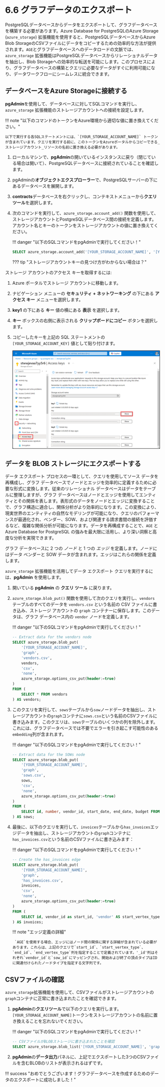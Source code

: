 # 6.6 グラフデータのエクスポート

PostgreSQLデータベースからデータをエクスポートして、グラフデータベースを構築する必要があります。Azure Database for PostgreSQLのAzure Storage (`azure_storage`) 拡張機能を使用すると、PostgreSQLデータベースからAzure Blob StorageのCSVファイルにデータをコピーするための効率的な方法が提供されます。`AGE`とグラフデータベースへのデータロードの文脈では、`azure_storage` 拡張機能はPostgreSQLデータベースからリレーショナルデータを抽出し、Blob Storageへの効率的な転送を可能にします。このプロセスにより、グラフデータベースの構築とクエリに必要なデータがすぐに利用可能になり、データワークフローにシームレスに統合できます。

## データベースをAzure Storageに接続する

**pgAdmin**を使用して、データベースに対してSQLコマンドを実行し、`azure_storage` 拡張機能のストレージアカウントへの接続を設定します。

!!! note "以下のコマンドのトークンをAzure環境から適切な値に置き換えてください。"

    以下で実行する各SQLステートメントには、`[YOUR_STORAGE_ACCOUNT_NAME]` トークンが含まれています。クエリを実行する前に、このトークンをAzureポータルからコピーできる_ストレージアカウント_リソースの名前に置き換える必要があります。

1. ローカルマシンで、**pgAdmin**の開いているインスタンスに戻り（閉じている場合は開いて）、PostgreSQLデータベースに接続されていることを確認します。

2. pgAdminの**オブジェクトエクスプローラー**で、PostgreSQLサーバーの下にあるデータベースを展開します。

3. **contracts**データベースを右クリックし、コンテキストメニューから**クエリツール**を選択します。

4. 次のコマンドを実行して、`azure_storage.account_add()` 関数を使用して、ストレージアカウントとPostgreSQLデータベース間の接続を定義します。アカウント名とキーのトークンをストレージアカウントの値に置き換えてください。

    !!! danger "以下のSQLコマンドをpgAdminで実行してください！"

    ```sql
    SELECT azure_storage.account_add('[YOUR_STORAGE_ACCOUNT_NAME]', '[YOUR_STORAGE_ACCOUNT_KEY]');
    ```

    ??? tip "ストレージアカウントキーの見つけ方がわからない場合は？"

ストレージ アカウントのアクセス キーを取得するには:

1. Azure ポータルでストレージ アカウントに移動します。
2. ナビゲーション メニューの **セキュリティ + ネットワーキング** の下にある **アクセス キー** メニューを選択します。
3. **key1** の下にある **キー** 値の横にある **表示** を選択します。
4. **キー** ボックスの右側に表示される **クリップボードにコピー** ボタンを選択します。
5. コピーしたキーを上記の SQL ステートメントの `[YOUR_STORAGE_ACCOUNT_KEY]` 値として貼り付けます。

   ![ストレージ アカウントのアクセス キー ページのスクリーンショット。key1 キーの表示ボタンが強調表示されています。](../img/storage-account-access-keys.png)

## データを BLOB ストレージにエクスポートする

データ エクスポート プロセスの一環として、クエリを使用してソース データを再構成し、グラフ データベースでノードとエッジを効率的に定義するために必要な形式に変換します。従来のリレーショナル データベースはデータをテーブルに整理しますが、グラフ データベースはノードとエッジを使用してエンティティとその関係を表します。表形式のデータをノードとエッジに変換することで、グラフ構造に適合し、関係分析がより効率的になります。この変換により、現実世界のエンティティの自然なモデリングが可能になり、クエリのパフォーマンスが最適化され、ベンダー、SOW、および関連する請求書間の接続を評価するなど、複雑な関係分析が可能になります。データを再構成することで、`AGE` と Azure Database for PostgreSQL の強みを最大限に活用し、より深い洞察と高度な分析を実現できます。

グラフ データベースに 2 つの _ノード_ と 1 つの _エッジ_ を定義します。ノードにはデータ ベンダーと SOW データが含まれます。エッジはこれらの関係を定義します。

`azure_storage` 拡張機能を活用してデータ エクスポート クエリを実行するには、**pgAdmin** を使用します。

1. 開いている **pgAdmin** の **クエリ ツール** に戻ります。

2. `azure_storage.blob_put()` 関数を使用して次のクエリを実行し、`vendors` テーブルのすべてのデータを `vendors.csv` という名前の CSV ファイルに書き込み、ストレージ アカウントの `graph` コンテナーに保存します。このデータは、グラフ データベース内の `vendor` ノードを定義します。

    !!! danger "以下のSQLコマンドをpgAdminで実行してください！"

    ```sql
    -- Extract data for the vendors node
    SELECT azure_storage.blob_put(
        '[YOUR_STORAGE_ACCOUNT_NAME]',
        'graph',
        'vendors.csv',
        vendors,
        'csv',
        'none',
        azure_storage.options_csv_put(header:=true)
    )
    FROM (
        SELECT * FROM vendors
    ) AS vendors;
    ```

3. このクエリを実行して、`sows`テーブルから`sow`ノードデータを抽出し、ストレージアカウントの`graph`コンテナに`sows.csv`という名前のCSVファイルに書き込みます。このクエリは、`sows`テーブルのいくつかの列を除外します。これには、グラフデータベースでは不要でエラーを引き起こす可能性のある`embedding`列が含まれます。

    !!! danger "以下のSQLコマンドをpgAdminで実行してください！"

    ```sql
    -- Extract data for the SOWs node
    SELECT azure_storage.blob_put(
        '[YOUR_STORAGE_ACCOUNT_NAME]',
        'graph',
        'sows.csv',
        sows,
        'csv',
        'none',
        azure_storage.options_csv_put(header:=true)
    )
    FROM (
        SELECT id, number, vendor_id, start_date, end_date, budget FROM sows
    ) AS sows;
    ```

4. 最後に、以下のクエリを実行して、`invoices`テーブルから`has_invoices`エッジデータを抽出し、ストレージアカウントの`graph`コンテナに`has_invoices.csv`という名前のCSVファイルに書き込みます：

    !!! danger "以下のSQLコマンドをpgAdminで実行してください！"

    ```sql
    -- Create the has_invoices edge
    SELECT azure_storage.blob_put(
        '[YOUR_STORAGE_ACCOUNT_NAME]',
        'graph',
        'has_invoices.csv',
        invoices,
        'csv',
        'none',
        azure_storage.options_csv_put(header:=true)
    )
    FROM (
        SELECT id, vendor_id as start_id, 'vendor' AS start_vertex_type, sow_id AS end_id, 'sow' AS end_vertex_type, number, amount, invoice_date, payment_status FROM invoices
    ) AS invoices;
    ```

    !!! note "エッジ定義の詳細"

        `AGE`を使用する場合、エッジにはノード間の関係に関する詳細が含まれている必要があります。これらは、上記のクエリで`start_id`、`start_vertex_type`、`end_id`、`end_vertex_type`列を指定することで定義されています。'_id'列はそれぞれ`vendor_id`と`sow_id`にマッピングされ、開始および終了の頂点タイプはIDに関連付けられたノードタイプを指定する文字列です。

## CSVファイルの確認

`azure_storage`拡張機能を使用して、CSVファイルがストレージアカウントの`graph`コンテナに正常に書き込まれたことを確認できます。

1. **pgAdmin**の**クエリツール**で以下のクエリを実行します。`[YOUR_STORAGE_ACCOUNT_NAME]`トークンをストレージアカウントの名前に置き換えることを忘れないでください。

    !!! danger "以下のSQLコマンドをpgAdminで実行してください！"

    ```sql
    -- CSVファイルがBLOBストレージに書き込まれたことを確認
    SELECT azure_storage.blob_list('[YOUR_STORAGE_ACCOUNT_NAME]', 'graph');
    ```

2. **pgAdmin**の**データ出力**パネルに、上記でエクスポートした3つのCSVファイルを含むBLOBのリストが表示されるはずです。

!!! success "おめでとうございます！グラフデータベースを作成するためのデータのエクスポートに成功しました！"
